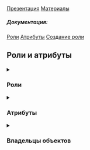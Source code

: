 [Презентация](https://www.youtube.com/watch?v=Z2q-H_tcmgU&list=PLaFqU3KCWw6LPcuYVymLcXl3muC45mu3e&index=14)
[Материалы](https://edu.postgrespro.ru/dba1-13/dba1_13_access_roles.html)  
##### Документация:
[Роли](https://postgrespro.ru/docs/postgresql/13/database-roles)
[Атрибуты](https://postgrespro.ru/docs/postgresql/13/role-attributes)
[Создание роли](https://postgrespro.ru/docs/postgresql/13/sql-createrole)

## Роли и атрибуты

<details><summary><h3>Роли</h3></summary>
<details><summary><h4>Общее</h4></summary>
Роль и пользователь это одно и то же. Ранее, по аналогии с nix было разграничение на группы и роли, потом все свелось к роли.
Никак не связалны с пользователями ОС, хотя могут называться одинаково.
Роль - это глобальный объект на уровне кластера, с ней можно подключаться к любой базе при соотв настройках доступа.

Посмотреть роли, имеющиеся в кластере, можно так:
```
alice=> \du
                                   List of roles
 Role name |                         Attributes                         | Member of 
-----------+------------------------------------------------------------+-----------
 alice     | Create role                                                | {}
 bob       |                                                            | {}
 postgres  | Superuser, Create role, Create DB, Replication, Bypass RLS | {}
 student   | Superuser, Create role, Create DB, Replication, Bypass RLS | {}
 ```

Для суперпользователя подсказка меняется на #, для обычного пользователя =>.
</details>
<details><summary><h4>Групповые роли</h4></summary>
Можно выделить отдельные роли с наборами прав и выдавать их другим ролям.
Такие роли называются групповыми.  

##### Операции с ролями

```
-- Изменение роли
alice=> ALTER ROLE bob NOLOGIN; 
alice=> ALTER ROLE alice NOCREATEROLE;

-- Включение роли в группу / исключение
student=> GRANT dba TO alice;
student=> REVOKE dba FROM alice;

-- Задание индивидуальной конфигурации для конкретной роли
postgres=# ALTER ROLE alice SET log_min_duration_statement=0;
postgres=# ALTER ROLE alice RESET log_min_duration_statement;
postgres=# ALTER ROLE alice IN DATABASE access_roles SET log_min_duration_statement=0;

-- Работа из-под другого пользователя (при наличии равных или больших прав)
alice=> SET ROLE student; -- напоминает команду su в ОС Unix

-- Определение текущего статуса
alice=> SELECT session_user, -- кем подключились
               current_user; -- под кем работаем в настоящий момент
 session_user | current_user 
--------------+--------------
 alice        | student

-- Возврат в исходное состояние
alice=> RESET ROLE;
alice=> SELECT session_user, current_user;
 session_user | current_user 
--------------+--------------
 alice        | alice

-- Просмотр журнала сообщений
student$ tail -n 5 /var/log/postgresql/postgresql-13-main.log
```

</details>
</details>
<details><summary><h3>Атрибуты</h3></summary>
Роль может создаваться с одним или несколькими атрибутами.

Атрибуты определяют свойства роли
```
CREATE ROLE роль [WITH] атрибут [атрибут ...]
```
* LOGIN возможность подключения
* SUPERUSER суперпользователь
* CREATEDB возможность создавать базы данных
* CREATEROLE возможность создавать роли
* REPLICATION использование протокола репликациии
* другие

</details>
<details><summary><h3>Владельцы объектов</h3></summary>
По умолчанию владельцем является тот кто создал объект. Наследуется всеми, кто включен в роль владельца.
Может быть изменен командой 

```
ALTER ... OWNER TO роль

-- Посмотреть владельца
\dt
```

##### Операции с владельцами

> Нельзя удалить роль, если она владеет каки-либо объектами

```
student=# DROP ROLE alice;
ERROR:  role "alice" cannot be dropped because some objects depend on it
DETAIL:  owner of table test
```
Чтобы удалить роль, можно передать ее объекты другой роли:
```
student=# REASSIGN OWNED BY alice TO bob;
```
Другой вариант — удалить объекты, принадлежащие роли:
```
student=# DROP OWNED BY bob;
```

> Надо иметь в виду, что роль может владеть объектами в разных базах данных.

[Найти все объекты схемы](https://stackoverflow.com/questions/55269419/how-do-i-find-all-the-databases-and-related-schemas-on-a-postgres-cluster)
```
SELECT distinct table_catalog, table_schema
FROM information_schema.tables
ORDER BY table_schema; --This lists all the schemas in the current database I am in.
```
> Databases are (logically) strictly separated in PostgreSQL; you cannot get information about objects in one database (e.g. schemas) with queries in another database. You'll have to connect to all databases in turn and query each for its schemas.
 
</details>


















